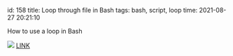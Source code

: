 id: 158
title: Loop through file in Bash
tags: bash, script, loop
time: 2021-08-27 20:21:10

How to use a loop in Bash

![](http://localhost/bkmks_fotos/pics/125)
[LINK](https://codefather.tech/blog/bash-loop-through-lines-file/)